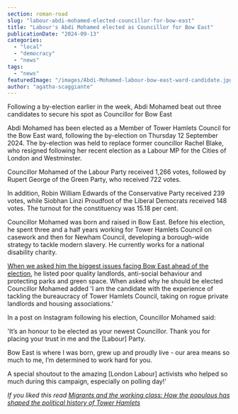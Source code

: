 ```yaml
---
section: roman-road
slug: "labour-abdi-mohamed-elected-councillor-for-bow-east"
title: "Labour's Abdi Mohamed elected as Councillor for Bow East"
publicationDate: "2024-09-13"
categories: 
  - "local"
  - "democracy"
  - "news"
tags: 
  - "news"
featuredImage: "/images/Abdi-Mohamed-labour-bow-east-ward-candidate.jpg"
author: "agatha-scaggiante"
---
```


Following a by-election earlier in the week, Abdi Mohamed beat out three candidates to secure his spot as Councillor for Bow East

Abdi Mohamed has been elected as a Member of Tower Hamlets Council for the Bow East ward, following the by-election on Thursday 12 September 2024. The by-election was held to replace former councillor Rachel Blake, who resigned following her recent election as a Labour MP for the Cities of London and Westminster.

Councillor Mohamed of the Labour Party received 1,266 votes, followed by Rupert George of the Green Party, who received 722 votes.

In addition, Robin William Edwards of the Conservative Party received 239 votes, while Siobhan Linzi Proudfoot of the Liberal Democrats received 148 votes. The turnout for the constituency was 15.18 per cent.

Councillor Mohamed was born and raised in Bow East. Before his election, he spent three and a half years working for Tower Hamlets Council on casework and then for Newham Council, developing a borough-wide strategy to tackle modern slavery. He currently works for a national disability charity.

[When we asked him the biggest issues facing Bow East ahead of the election](https://romanroadlondon.com/september-2024-by-election-bow-east-explained/), he listed poor quality landlords, anti-social behaviour and protecting parks and green space. When asked why he should be elected Councillor Mohamed added 'I am the candidate with the experience of tackling the bureaucracy of Tower Hamlets Council, taking on rogue private landlords and housing associations.'

In a post on Instagram following his election, Councillor Mohamed said:

'It’s an honour to be elected as your newest Councillor. Thank you for placing your trust in me and the \[Labour\] Party.

Bow East is where I was born, grew up and proudly live - our area means so much to me, I’m determined to work hard for you.

A special shoutout to the amazing \[London Labour\] activists who helped so much during this campaign, especially on polling day!'

_If you liked this read [Migrants and the working class: How the populous has shaped the political history of Tower Hamlets](https://romanroadlondon.com/political-history-tower-hamlets/)_
